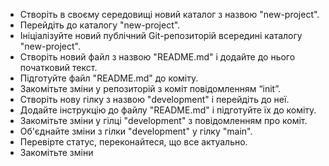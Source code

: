 * Створіть в своєму середовищі новий каталог з назвою "new-project".
* Перейдіть до каталогу "new-project".
* Ініціалізуйте новий публічний Git-репозиторій всередині каталогу "new-project".
* Створіть новий файл з назвою "README.md" і додайте до нього початковий текст.
* Підготуйте файл "README.md" до коміту.
* Закомітьте зміни у репозиторій з коміт повідомленням “init”.
* Створіть нову гілку з назвою "development" і перейдіть до неї.
* Додайте інструкцію до файлу "README.md" і підготуйте їх до коміту.
* Закомітьте зміни у гілці "development" з повідомленням про коміт.
* Об'єднайте зміни з гілки "development" у гілку "main".
* Перевірте статус, переконайтеся, що все актуально.
* Закомітьте зміни
